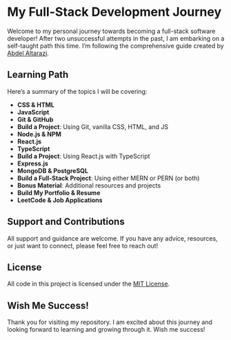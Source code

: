 # My Full-Stack Development Journey

Welcome to my personal journey towards becoming a full-stack software developer! After two unsuccessful attempts in the past, I am embarking on a self-taught path this time. I’m following the comprehensive guide created by [Abdel Altarazi](https://github.com/aaltarazi98/fullstack-guide-2022).

## Learning Path

Here’s a summary of the topics I will be covering:

- **CSS & HTML**
- **JavaScript**
- **Git & GitHub**
- **Build a Project**: Using Git, vanilla CSS, HTML, and JS
- **Node.js & NPM**
- **React.js**
- **TypeScript**
- **Build a Project**: Using React.js with TypeScript
- **Express.js**
- **MongoDB & PostgreSQL**
- **Build a Full-Stack Project**: Using either MERN or PERN (or both)
- **Bonus Material**: Additional resources and projects
- **Build My Portfolio & Resume**
- **LeetCode & Job Applications**

## Support and Contributions

All support and guidance are welcome. If you have any advice, resources, or just want to connect, please feel free to reach out!

## License

All code in this project is licensed under the [MIT License](https://opensource.org/licenses/MIT).

## Wish Me Success!

Thank you for visiting my repository. I am excited about this journey and looking forward to learning and growing through it. Wish me success!

